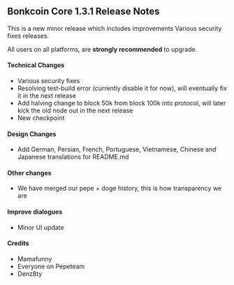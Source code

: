 ## Bonkcoin Core 1.3.1 Release Notes

This is a new minor release which includes improvements Various security fixes releases.

All users on all platforms, are **strongly recommended** to upgrade.

#### Technical Changes
* Various security fixes
* Resolving test-build error (currently disable it for now), will eventually fix it in the next release
* Add halving change to block 50k from block 100k into protocol, will later kick the old node out in the next release
* New checkpoint

#### Design Changes
* Add German, Persian, French, Portuguese, Vietnamese, Chinese and Japanese translations for README.md

#### Other changes
* We have merged our pepe + doge history, this is how transparency we are

#### Improve dialogues
* Minor UI update

#### Credits
* Mamafunny
* Everyone on Pepeteam
* Denz8ty
